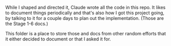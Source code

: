 While I shaped and directed it, Claude wrote all the code in this repo. It likes to document things periodically and that's also how I got this project going, by talking to it for a couple days to plan out the implementation. (Those are the Stage 1-6 docs.) 

This folder is a place to store those and docs from other random efforts that it either decided to document or that I asked it for.
